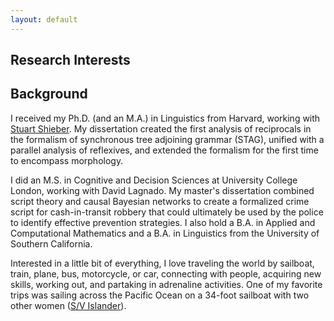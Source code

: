 ```yaml
---
layout: default
---
```


## Research Interests




## Background
I received my Ph.D. (and an M.A.) in Linguistics from Harvard, working with [Stuart Shieber](https://stuartshieber.com/). My dissertation created the first analysis of reciprocals in the formalism of synchronous tree adjoining grammar (STAG), unified with a parallel analysis of reflexives, and extended the formalism for the first time to encompass morphology.

I did an M.S. in Cognitive and Decision Sciences at University College London, working with David Lagnado. My master's dissertation combined script theory and causal Bayesian networks to create a formalized crime script for cash-in-transit robbery that could ultimately be used by the police to identify effective prevention strategies.
I also hold a B.A. in Applied and Computational Mathematics and a B.A. in Linguistics from the University of Southern California. 

Interested in a little bit of everything, I love traveling the world by sailboat, train, plane, bus, motorcycle, or car, connecting with people, acquiring new skills, working out, and partaking in adrenaline activities. One of my favorite trips was sailing across the Pacific Ocean on a 34-foot sailboat with two other women ([S/V Islander](https://www.islandercirclestheworld.com/about)).


